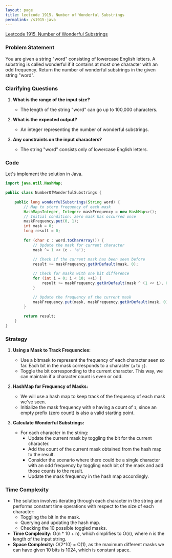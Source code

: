 ```yaml
---
layout: page
title: leetcode 1915. Number of Wonderful Substrings
permalink: /s1915-java
---
```

[Leetcode 1915. Number of Wonderful Substrings](https://algoadvance.github.io/algoadvance/l1915)
### Problem Statement
You are given a string "word" consisting of lowercase English letters. A substring is called wonderful if it contains at most one character with an odd frequency. Return the number of wonderful substrings in the given string "word".

### Clarifying Questions
1. **What is the range of the input size?**
   - The length of the string "word" can go up to 100,000 characters.

2. **What is the expected output?**
   - An integer representing the number of wonderful substrings.

3. **Any constraints on the input characters?**
   - The string "word" consists only of lowercase English letters.

### Code
Let's implement the solution in Java.

```java
import java.util.HashMap;

public class NumberOfWonderfulSubstrings {
    
    public long wonderfulSubstrings(String word) {
        // Map to store frequency of each mask
        HashMap<Integer, Integer> maskFrequency = new HashMap<>();
        // Initial condition: zero mask has occurred once
        maskFrequency.put(0, 1);
        int mask = 0;
        long result = 0;
        
        for (char c : word.toCharArray()) {
            // Update the mask for current character
            mask ^= 1 << (c - 'a');
            
            // Check if the current mask has been seen before
            result += maskFrequency.getOrDefault(mask, 0);

            // Check for masks with one bit difference
            for (int i = 0; i < 10; ++i) {
                result += maskFrequency.getOrDefault(mask ^ (1 << i), 0);
            }

            // Update the frequency of the current mask
            maskFrequency.put(mask, maskFrequency.getOrDefault(mask, 0) + 1);
        }
        
        return result;
    }
}
```

### Strategy
1. **Using a Mask to Track Frequencies:**
   - Use a bitmask to represent the frequency of each character seen so far. Each bit in the mask corresponds to a character (`a` to `j`).
   - Toggle the bit corresponding to the current character. This way, we can maintain if a character count is even or odd.

2. **HashMap for Frequency of Masks:**
   - We will use a hash map to keep track of the frequency of each mask we've seen.
   - Initialize the mask frequency with `0` having a count of `1`, since an empty prefix (zero count) is also a valid starting point.

3. **Calculate Wonderful Substrings:**
   - For each character in the string:
     - Update the current mask by toggling the bit for the current character.
     - Add the count of the current mask obtained from the hash map to the result.
     - Consider the scenario where there could be a single character with an odd frequency by toggling each bit of the mask and add those counts to the result.
     - Update the mask frequency in the hash map accordingly.

### Time Complexity
- The solution involves iterating through each character in the string and performs constant time operations with respect to the size of each character:
  - Toggling the bit in the mask.
  - Querying and updating the hash map.
  - Checking the 10 possible toggled masks.
- **Time Complexity:** O(n * 10 + n), which simplifies to O(n), where n is the length of the input string.
- **Space Complexity:** O(2^10) = O(1), as the maximum different masks we can have given 10 bits is 1024, which is constant space.